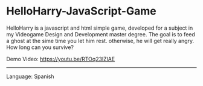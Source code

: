# HelloHarry-JavaScript-Game
HelloHarry is a javascript and html simple game, developed for a subject in my Videogame Design and Development master degree. The goal is to feed a ghost at the sime time you let him rest. otherwise, he will get really angry. How long can you survive?

Demo Video: https://youtu.be/RTOq23lZlAE

---------------------------------------------------------------------------------------------------------

Language: Spanish
